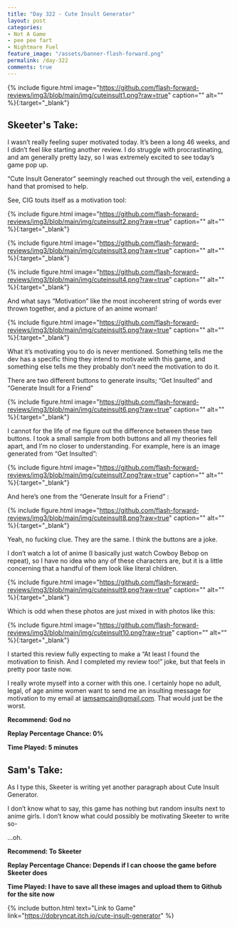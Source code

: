 ```yaml
---
title: "Day 322 - Cute Insult Generator"
layout: post
categories:
- Not A Game
- pee pee fart
- Nightmare Fuel
feature_image: "/assets/banner-flash-forward.png"
permalink: /day-322
comments: true
---
```


{% include figure.html image="https://github.com/flash-forward-reviews/img3/blob/main/img/cuteinsult1.png?raw=true" caption="" alt="" %}{:target="_blank"}
 
## Skeeter's Take:

I wasn’t really feeling super motivated today. It’s been a long 46 weeks, and I didn’t feel like starting another review. I do struggle with procrastinating, and am generally pretty lazy, so I was extremely excited to see today’s game pop up. 

“Cute Insult Generator” seemingly reached out through the veil, extending a hand that promised to help. 

See, CIG touts itself as a motivation tool: 

{% include figure.html image="https://github.com/flash-forward-reviews/img3/blob/main/img/cuteinsult2.png?raw=true" caption="" alt="" %}{:target="_blank"}

{% include figure.html image="https://github.com/flash-forward-reviews/img3/blob/main/img/cuteinsult3.png?raw=true" caption="" alt="" %}{:target="_blank"}

{% include figure.html image="https://github.com/flash-forward-reviews/img3/blob/main/img/cuteinsult4.png?raw=true" caption="" alt="" %}{:target="_blank"}

And what says “Motivation” like the most incoherent string of words ever thrown together, and a picture of an anime woman! 

{% include figure.html image="https://github.com/flash-forward-reviews/img3/blob/main/img/cuteinsult5.png?raw=true" caption="" alt="" %}{:target="_blank"}

What it’s motivating you to do is never mentioned. Something tells me the dev has a specific thing they intend to motivate with this game, and something else tells me they probably don’t need the motivation to do it. 

There are two different buttons to generate insults; “Get Insulted” and “Generate Insult for a Friend”

{% include figure.html image="https://github.com/flash-forward-reviews/img3/blob/main/img/cuteinsult6.png?raw=true" caption="" alt="" %}{:target="_blank"}

I cannot for the life of me figure out the difference between these two buttons. I took a small sample from both buttons and all my theories fell apart, and I’m no closer to understanding. For example, here is an image generated from “Get Insulted”: 

{% include figure.html image="https://github.com/flash-forward-reviews/img3/blob/main/img/cuteinsult7.png?raw=true" caption="" alt="" %}{:target="_blank"}

And here’s one from the “Generate Insult for a Friend” : 

{% include figure.html image="https://github.com/flash-forward-reviews/img3/blob/main/img/cuteinsult8.png?raw=true" caption="" alt="" %}{:target="_blank"}

Yeah, no fucking clue. They are the same. I think the buttons are a joke. 

I don’t watch a lot of anime (I basically just watch Cowboy Bebop on repeat), so I have no idea who any of these characters are, but it is a little concerning that a handful of them look like literal children. 

{% include figure.html image="https://github.com/flash-forward-reviews/img3/blob/main/img/cuteinsult9.png?raw=true" caption="" alt="" %}{:target="_blank"}

Which is odd when these photos are just mixed in with photos like this: 

{% include figure.html image="https://github.com/flash-forward-reviews/img3/blob/main/img/cuteinsult10.png?raw=true" caption="" alt="" %}{:target="_blank"}

I started this review fully expecting to make a “At least I found the motivation to finish. And I completed my review too!” joke, but that feels in pretty poor taste now.

I really wrote myself into a corner with this one. I certainly hope no adult, legal, of age anime women want to send me an insulting message for motivation to my email at iamsamcain@gmail.com. That would just be the worst. 

**Recommend: God no**

**Replay Percentage Chance: 0%**

**Time Played:  5 minutes**

## Sam's Take:

As I type this, Skeeter is writing yet another paragraph about Cute Insult Generator.

I don’t know what to say, this game has nothing but random insults next to anime girls. I don’t know what could possibly be motivating Skeeter to write so-

...oh.

**Recommend: To Skeeter**

**Replay Percentage Chance: Depends if I can choose the game before Skeeter does**

**Time Played: I have to save all these images and upload them to Github for the site now**

{% include button.html text="Link to Game" link="https://dobryncat.itch.io/cute-insult-generator" %}